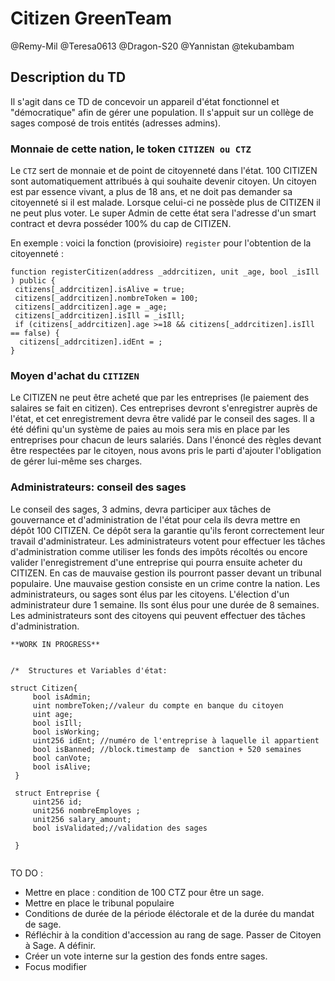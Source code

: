 # Citizen GreenTeam 

@Remy-Mil @Teresa0613 @Dragon-S20 @Yannistan @tekubambam

## **Description du TD**


Il s'agit dans ce TD de concevoir un appareil d'état fonctionnel et "démocratique" afin de gérer une population. 
Il s'appuit sur un collège de sages composé de trois entités (adresses admins).


### **Monnaie de cette nation, le token** ```CITIZEN ou CTZ ```


Le ``` CTZ ``` sert de monnaie et de point de citoyenneté dans l'état.
100 CITIZEN sont automatiquement attribués à qui souhaite devenir citoyen.
Un citoyen est par essence vivant, a plus de 18 ans, et ne doit pas demander sa citoyenneté si il est malade.
Lorsque celui-ci ne possède plus de CITIZEN il ne peut plus voter. 
Le super Admin de cette état sera l'adresse d'un smart contract et devra posséder 100% du cap de CITIZEN.

En exemple : voici la fonction (provisioire) ``` register ``` pour l'obtention de la citoyenneté :

``` 
function registerCitizen(address _addrcitizen, unit _age, bool _isIll ) public {
 citizens[_addrcitizen].isAlive = true;   
 citizens[_addrcitizen].nombreToken = 100;
 citizens[_addrcitizen].age = _age;
 citizens[_addrcitizen].isIll = _isIll;
 if (citizens[_addrcitizen].age >=18 && citizens[_addrcitizen].isIll == false) {
  citizens[_addrcitizen].idEnt = ;
}
```

### **Moyen d'achat du** ``` CITIZEN ```

Le CITIZEN ne peut être acheté que par les entreprises (le paiement des salaires se fait en citizen).
Ces entreprises devront s'enregistrer auprès de l'état, et cet enregistrement devra être validé par le conseil des sages.
Il a été défini qu'un système de paies au mois sera mis en place par les entreprises pour chacun de leurs salariés.
Dans l'énoncé des règles devant être respectées par le citoyen, 
nous avons  pris le parti d'ajouter l'obligation de gérer lui-même ses charges.


### **Administrateurs: conseil des sages**

Le conseil des sages, 3 admins, devra participer aux tâches de gouvernance et 
d'administration de l'état pour cela ils devra mettre en dépôt 100 CITIZEN.
Ce dépôt sera la garantie qu'ils feront correctement leur travail d'administrateur. 
Les administrateurs votent pour effectuer les tâches d'administration comme utiliser les fonds des impôts récoltés 
ou encore valider l'enregistrement d'une entreprise qui pourra ensuite acheter du CITIZEN.
En cas de mauvaise gestion ils pourront passer devant un tribunal populaire. Une mauvaise gestion consiste en un crime contre la nation.
Les administrateurs, ou sages sont élus par les citoyens. L'élection d'un administrateur dure 1 semaine.
Ils sont élus pour une durée de 8 semaines. Les administrateurs sont des citoyens qui peuvent effectuer des tâches d'administration.

```
**WORK IN PROGRESS**


/*  Structures et Variables d'état:

struct Citizen{
     bool isAdmin; 
     uint nombreToken;//valeur du compte en banque du citoyen
     uint age;
     bool isIll; 
     bool isWorking;
     uint256 idEnt; //numéro de l'entreprise à laquelle il appartient   
     bool isBanned; //block.timestamp de  sanction + 520 semaines 
     bool canVote;
     bool isAlive;
 }
 
 struct Entreprise {
     uint256 id;
     unit256 nombreEmployes ;
     unit256 salary_amount;
     bool isValidated;//validation des sages
     
 }
 
 ```
 
 TO DO :
 
 - Mettre en place : condition de 100 CTZ pour être un sage.
 - Mettre en place le tribunal populaire
 - Conditions de durée de la période éléctorale et de la durée du mandat de sage.
 - Réfléchir à la condition d'accession au rang de sage. Passer de Citoyen à Sage. A définir.
 - Créer un vote interne sur la gestion des fonds entre sages.
 - Focus modifier
